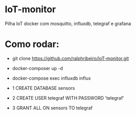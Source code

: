 # IoT-monitor
Pilha IoT docker com mosquitto, influxdb, telegraf e grafana

# Como rodar:
- git clone https://github.com/ralphribeiro/IoT-monitor.git
- docker-composer up -d

- docker-compose exec influxdb influx
- 1 CREATE DATABASE sensors
- 2 CREATE USER telegraf WITH PASSWORD 'telegraf'
- 3 GRANT ALL ON sensors TO telegraf
